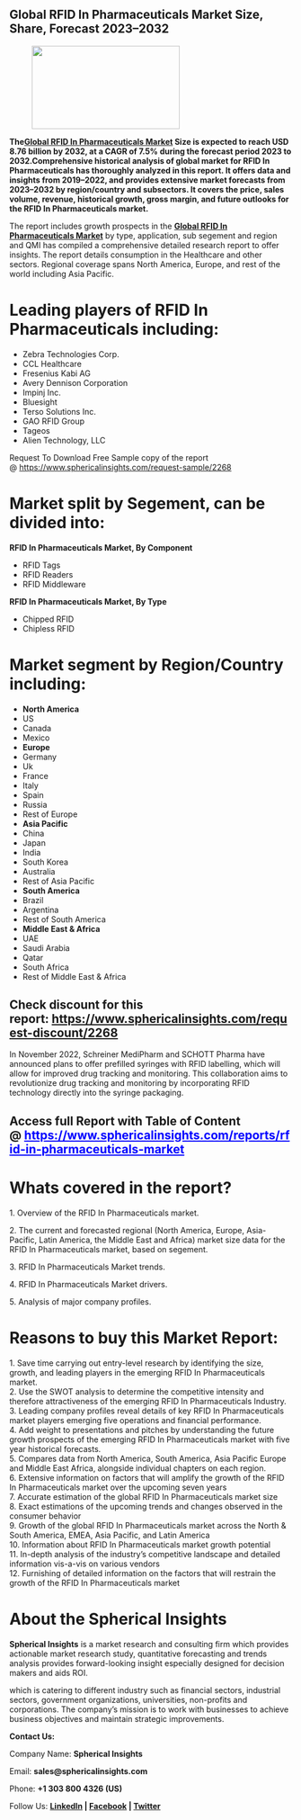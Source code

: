<h2 id="58a2" class="kc kd ke bf kf kg kh ki kj kk kl km kn ko kp kq kr ks kt ku kv kw kx ky kz la bk" data-selectable-paragraph="">Global RFID In Pharmaceuticals Market Size, Share, Forecast 2023&ndash;2032</h2>
<figure class="le lf lg lh li lj lb lc paragraph-image">
<div class="lb lc ld"><picture><img class="bh jf lk c" src="https://miro.medium.com/v2/resize:fit:395/1*kbbjprm9jqwiNQnGE90hXw.jpeg" alt="" width="263" height="148" /></picture></div>
</figure>
<p id="5041" class="kc kd ke bf kf kg kh ki kj kk kl km kn ko kp kq kr ks kt ku kv kw kx ky kz la bk"><strong class="al">The<a href="https://www.sphericalinsights.com/reports/rfid-in-pharmaceuticals-market" target="_blank">Global RFID In Pharmaceuticals Market</a> Size is expected to reach USD 8.76 billion by 2032, at a CAGR of 7.5% during the forecast period 2023 to 2032.Comprehensive historical analysis of global market for RFID In Pharmaceuticals has thoroughly analyzed in this report. It offers data and insights from 2019&ndash;2022, and provides extensive market forecasts from 2023&ndash;2032 by region/country and subsectors. It covers the price, sales volume, revenue, historical growth, gross margin, and future outlooks for the RFID In Pharmaceuticals market.</strong></p>
<p id="5653" class="pw-post-body-paragraph ll lm ke ln b lo lp lq lr ls lt lu lv ko lw lx ly ks lz ma mb kw mc md me mf jx bk" data-selectable-paragraph="">The report includes growth prospects in the&nbsp;<a class="af mg" href="https://www.sphericalinsights.com/reports/rfid-in-pharmaceuticals-market" target="_blank" rel="noopener ugc nofollow"><strong class="ln mh">Global RFID In Pharmaceuticals Market</strong></a>&nbsp;by type, application, sub segement and region and QMI has compiled a comprehensive detailed research report to offer insights. The report details consumption in the Healthcare and other sectors. Regional coverage spans North America, Europe, and rest of the world including Asia Pacific.</p>
<h1 id="1927" class="mi kd ke bf kf mj mk ml kj mm mn mo kn mp mq mr ms mt mu mv mw mx my mz na nb bk" data-selectable-paragraph="">Leading players of RFID In Pharmaceuticals including:</h1>
<ul class="">
<li id="a277" class="ll lm ke ln b lo lp lq lr ls lt lu lv ko lw lx ly ks lz ma mb kw mc md me mf nc nd ne bk" data-selectable-paragraph="">Zebra Technologies Corp.</li>
<li id="750c" class="ll lm ke ln b lo nf lq lr ls ng lu lv ko nh lx ly ks ni ma mb kw nj md me mf nc nd ne bk" data-selectable-paragraph="">CCL Healthcare</li>
<li id="9a57" class="ll lm ke ln b lo nf lq lr ls ng lu lv ko nh lx ly ks ni ma mb kw nj md me mf nc nd ne bk" data-selectable-paragraph="">Fresenius Kabi AG</li>
<li id="3b38" class="ll lm ke ln b lo nf lq lr ls ng lu lv ko nh lx ly ks ni ma mb kw nj md me mf nc nd ne bk" data-selectable-paragraph="">Avery Dennison Corporation</li>
<li id="8b48" class="ll lm ke ln b lo nf lq lr ls ng lu lv ko nh lx ly ks ni ma mb kw nj md me mf nc nd ne bk" data-selectable-paragraph="">Impinj Inc.</li>
<li id="be66" class="ll lm ke ln b lo nf lq lr ls ng lu lv ko nh lx ly ks ni ma mb kw nj md me mf nc nd ne bk" data-selectable-paragraph="">Bluesight</li>
<li id="45ff" class="ll lm ke ln b lo nf lq lr ls ng lu lv ko nh lx ly ks ni ma mb kw nj md me mf nc nd ne bk" data-selectable-paragraph="">Terso Solutions Inc.</li>
<li id="94dc" class="ll lm ke ln b lo nf lq lr ls ng lu lv ko nh lx ly ks ni ma mb kw nj md me mf nc nd ne bk" data-selectable-paragraph="">GAO RFID Group</li>
<li id="b206" class="ll lm ke ln b lo nf lq lr ls ng lu lv ko nh lx ly ks ni ma mb kw nj md me mf nc nd ne bk" data-selectable-paragraph="">Tageos</li>
<li id="baef" class="ll lm ke ln b lo nf lq lr ls ng lu lv ko nh lx ly ks ni ma mb kw nj md me mf nc nd ne bk" data-selectable-paragraph="">Alien Technology, LLC</li>
</ul>
<p id="3e98" class="pw-post-body-paragraph ll lm ke ln b lo nk lq lr ls nl lu lv ko nm lx ly ks nn ma mb kw no md me mf jx bk" data-selectable-paragraph="">Request To Download Free Sample copy of the report @&nbsp;<a class="af mg" href="https://www.sphericalinsights.com/request-sample/2268" target="_blank" rel="noopener ugc nofollow">https://www.sphericalinsights.com/request-sample/2268</a></p>
<h1 id="d0a4" class="mi kd ke bf kf mj mk ml kj mm mn mo kn mp mq mr ms mt mu mv mw mx my mz na nb bk" data-selectable-paragraph="">Market split by Segement, can be divided into:</h1>
<p id="996e" class="pw-post-body-paragraph ll lm ke ln b lo lp lq lr ls lt lu lv ko lw lx ly ks lz ma mb kw mc md me mf jx bk" data-selectable-paragraph=""><strong class="ln mh">RFID In Pharmaceuticals Market, By Component</strong></p>
<ul class="">
<li id="c75e" class="ll lm ke ln b lo nk lq lr ls nl lu lv ko nm lx ly ks nn ma mb kw no md me mf nc nd ne bk" data-selectable-paragraph="">RFID Tags</li>
<li id="b3ac" class="ll lm ke ln b lo nf lq lr ls ng lu lv ko nh lx ly ks ni ma mb kw nj md me mf nc nd ne bk" data-selectable-paragraph="">RFID Readers</li>
<li id="ad54" class="ll lm ke ln b lo nf lq lr ls ng lu lv ko nh lx ly ks ni ma mb kw nj md me mf nc nd ne bk" data-selectable-paragraph="">RFID Middleware</li>
</ul>
<p id="9886" class="pw-post-body-paragraph ll lm ke ln b lo nk lq lr ls nl lu lv ko nm lx ly ks nn ma mb kw no md me mf jx bk" data-selectable-paragraph=""><strong class="ln mh">RFID In Pharmaceuticals Market, By Type</strong></p>
<ul class="">
<li id="21ac" class="ll lm ke ln b lo nk lq lr ls nl lu lv ko nm lx ly ks nn ma mb kw no md me mf nc nd ne bk" data-selectable-paragraph="">Chipped RFID</li>
<li id="1055" class="ll lm ke ln b lo nf lq lr ls ng lu lv ko nh lx ly ks ni ma mb kw nj md me mf nc nd ne bk" data-selectable-paragraph="">Chipless RFID</li>
</ul>
<h1 id="302a" class="mi kd ke bf kf mj mk ml kj mm mn mo kn mp mq mr ms mt mu mv mw mx my mz na nb bk" data-selectable-paragraph="">Market segment by Region/Country including:</h1>
<ul class="">
<li id="7a33" class="ll lm ke ln b lo lp lq lr ls lt lu lv ko lw lx ly ks lz ma mb kw mc md me mf nc nd ne bk" data-selectable-paragraph=""><strong class="ln mh">North America</strong></li>
<li id="9f68" class="ll lm ke ln b lo nf lq lr ls ng lu lv ko nh lx ly ks ni ma mb kw nj md me mf nc nd ne bk" data-selectable-paragraph="">US</li>
<li id="dbce" class="ll lm ke ln b lo nf lq lr ls ng lu lv ko nh lx ly ks ni ma mb kw nj md me mf nc nd ne bk" data-selectable-paragraph="">Canada</li>
<li id="5bae" class="ll lm ke ln b lo nf lq lr ls ng lu lv ko nh lx ly ks ni ma mb kw nj md me mf nc nd ne bk" data-selectable-paragraph="">Mexico</li>
<li id="9829" class="ll lm ke ln b lo nf lq lr ls ng lu lv ko nh lx ly ks ni ma mb kw nj md me mf nc nd ne bk" data-selectable-paragraph=""><strong class="ln mh">Europe</strong></li>
<li id="3d64" class="ll lm ke ln b lo nf lq lr ls ng lu lv ko nh lx ly ks ni ma mb kw nj md me mf nc nd ne bk" data-selectable-paragraph="">Germany</li>
<li id="0917" class="ll lm ke ln b lo nf lq lr ls ng lu lv ko nh lx ly ks ni ma mb kw nj md me mf nc nd ne bk" data-selectable-paragraph="">Uk</li>
<li id="add0" class="ll lm ke ln b lo nf lq lr ls ng lu lv ko nh lx ly ks ni ma mb kw nj md me mf nc nd ne bk" data-selectable-paragraph="">France</li>
<li id="8170" class="ll lm ke ln b lo nf lq lr ls ng lu lv ko nh lx ly ks ni ma mb kw nj md me mf nc nd ne bk" data-selectable-paragraph="">Italy</li>
<li id="a4cd" class="ll lm ke ln b lo nf lq lr ls ng lu lv ko nh lx ly ks ni ma mb kw nj md me mf nc nd ne bk" data-selectable-paragraph="">Spain</li>
<li id="30c3" class="ll lm ke ln b lo nf lq lr ls ng lu lv ko nh lx ly ks ni ma mb kw nj md me mf nc nd ne bk" data-selectable-paragraph="">Russia</li>
<li id="aa58" class="ll lm ke ln b lo nf lq lr ls ng lu lv ko nh lx ly ks ni ma mb kw nj md me mf nc nd ne bk" data-selectable-paragraph="">Rest of Europe</li>
<li id="e168" class="ll lm ke ln b lo nf lq lr ls ng lu lv ko nh lx ly ks ni ma mb kw nj md me mf nc nd ne bk" data-selectable-paragraph=""><strong class="ln mh">Asia Pacific</strong></li>
<li id="c057" class="ll lm ke ln b lo nf lq lr ls ng lu lv ko nh lx ly ks ni ma mb kw nj md me mf nc nd ne bk" data-selectable-paragraph="">China</li>
<li id="92f4" class="ll lm ke ln b lo nf lq lr ls ng lu lv ko nh lx ly ks ni ma mb kw nj md me mf nc nd ne bk" data-selectable-paragraph="">Japan</li>
<li id="e575" class="ll lm ke ln b lo nf lq lr ls ng lu lv ko nh lx ly ks ni ma mb kw nj md me mf nc nd ne bk" data-selectable-paragraph="">India</li>
<li id="4c50" class="ll lm ke ln b lo nf lq lr ls ng lu lv ko nh lx ly ks ni ma mb kw nj md me mf nc nd ne bk" data-selectable-paragraph="">South Korea</li>
<li id="82f4" class="ll lm ke ln b lo nf lq lr ls ng lu lv ko nh lx ly ks ni ma mb kw nj md me mf nc nd ne bk" data-selectable-paragraph="">Australia</li>
<li id="c3d5" class="ll lm ke ln b lo nf lq lr ls ng lu lv ko nh lx ly ks ni ma mb kw nj md me mf nc nd ne bk" data-selectable-paragraph="">Rest of Asia Pacific</li>
<li id="749e" class="ll lm ke ln b lo nf lq lr ls ng lu lv ko nh lx ly ks ni ma mb kw nj md me mf nc nd ne bk" data-selectable-paragraph=""><strong class="ln mh">South America</strong></li>
<li id="09c2" class="ll lm ke ln b lo nf lq lr ls ng lu lv ko nh lx ly ks ni ma mb kw nj md me mf nc nd ne bk" data-selectable-paragraph="">Brazil</li>
<li id="d662" class="ll lm ke ln b lo nf lq lr ls ng lu lv ko nh lx ly ks ni ma mb kw nj md me mf nc nd ne bk" data-selectable-paragraph="">Argentina</li>
<li id="8215" class="ll lm ke ln b lo nf lq lr ls ng lu lv ko nh lx ly ks ni ma mb kw nj md me mf nc nd ne bk" data-selectable-paragraph="">Rest of South America</li>
<li id="ffc7" class="ll lm ke ln b lo nf lq lr ls ng lu lv ko nh lx ly ks ni ma mb kw nj md me mf nc nd ne bk" data-selectable-paragraph=""><strong class="ln mh">Middle East &amp; Africa</strong></li>
<li id="c50e" class="ll lm ke ln b lo nf lq lr ls ng lu lv ko nh lx ly ks ni ma mb kw nj md me mf nc nd ne bk" data-selectable-paragraph="">UAE</li>
<li id="7da7" class="ll lm ke ln b lo nf lq lr ls ng lu lv ko nh lx ly ks ni ma mb kw nj md me mf nc nd ne bk" data-selectable-paragraph="">Saudi Arabia</li>
<li id="749a" class="ll lm ke ln b lo nf lq lr ls ng lu lv ko nh lx ly ks ni ma mb kw nj md me mf nc nd ne bk" data-selectable-paragraph="">Qatar</li>
<li id="2026" class="ll lm ke ln b lo nf lq lr ls ng lu lv ko nh lx ly ks ni ma mb kw nj md me mf nc nd ne bk" data-selectable-paragraph="">South Africa</li>
<li id="0b2e" class="ll lm ke ln b lo nf lq lr ls ng lu lv ko nh lx ly ks ni ma mb kw nj md me mf nc nd ne bk" data-selectable-paragraph="">Rest of Middle East &amp; Africa</li>
</ul>
<h2 id="a7b0" class="kc kd ke bf kf kg kh ki kj kk kl km kn ko kp kq kr ks kt ku kv kw kx ky kz la bk" data-selectable-paragraph="">Check discount for this report:&nbsp;<a class="af mg" href="https://www.sphericalinsights.com/request-discount/2268" target="_blank" rel="noopener ugc nofollow">https://www.sphericalinsights.com/request-discount/2268</a></h2>
<p id="45d0" class="pw-post-body-paragraph ll lm ke ln b lo lp lq lr ls lt lu lv ko lw lx ly ks lz ma mb kw mc md me mf jx bk" data-selectable-paragraph="">In November 2022, Schreiner MediPharm and SCHOTT Pharma have announced plans to offer prefilled syringes with RFID labelling, which will allow for improved drug tracking and monitoring. This collaboration aims to revolutionize drug tracking and monitoring by incorporating RFID technology directly into the syringe packaging.</p>
<h2 id="f229" class="kc kd ke bf kf kg kh ki kj kk kl km kn ko kp kq kr ks kt ku kv kw kx ky kz la bk" data-selectable-paragraph="">Access full Report with Table of Content @&nbsp;<span style="color: #0000ff;"><a style="color: #0000ff;" href="https://www.sphericalinsights.com/reports/rfid-in-pharmaceuticals-market" target="_blank">https://www.sphericalinsights.com/reports/rfid-in-pharmaceuticals-market</a></span></h2>
<h1 id="3414" class="mi kd ke bf kf mj mk ml kj mm mn mo kn mp mq mr ms mt mu mv mw mx my mz na nb bk" data-selectable-paragraph="">Whats covered in the report?</h1>
<p>1. Overview of the RFID In Pharmaceuticals market.</p>
<p>2. The current and forecasted regional (North America, Europe, Asia-Pacific, Latin America, the Middle East and Africa) market size data for the RFID In Pharmaceuticals market, based on segement.</p>
<p>3. RFID In Pharmaceuticals Market trends.</p>
<p>4. RFID In Pharmaceuticals Market drivers.</p>
<p>5. Analysis of major company profiles.</p>
<h1 id="0517" class="mi kd ke bf kf mj mk ml kj mm mn mo kn mp mq mr ms mt mu mv mw mx my mz na nb bk" data-selectable-paragraph="">Reasons to buy this Market Report:</h1>
<p id="69db" class="pw-post-body-paragraph ll lm ke ln b lo lp lq lr ls lt lu lv ko lw lx ly ks lz ma mb kw mc md me mf jx bk" data-selectable-paragraph="">1. Save time carrying out entry-level research by identifying the size, growth, and leading players in the emerging RFID In Pharmaceuticals market.<br />2. Use the SWOT analysis to determine the competitive intensity and therefore attractiveness of the emerging RFID In Pharmaceuticals Industry.<br />3. Leading company profiles reveal details of key RFID In Pharmaceuticals market players emerging five operations and financial performance.<br />4. Add weight to presentations and pitches by understanding the future growth prospects of the emerging RFID In Pharmaceuticals market with five year historical forecasts.<br />5. Compares data from North America, South America, Asia Pacific Europe and Middle East Africa, alongside individual chapters on each region.<br />6. Extensive information on factors that will amplify the growth of the RFID In Pharmaceuticals market over the upcoming seven years<br />7. Accurate estimation of the global RFID In Pharmaceuticals market size<br />8. Exact estimations of the upcoming trends and changes observed in the consumer behavior<br />9. Growth of the global RFID In Pharmaceuticals market across the North &amp; South America, EMEA, Asia Pacific, and Latin America<br />10. Information about RFID In Pharmaceuticals market growth potential<br />11. In-depth analysis of the industry&rsquo;s competitive landscape and detailed information vis-a-vis on various vendors<br />12. Furnishing of detailed information on the factors that will restrain the growth of the RFID In Pharmaceuticals market</p>
<h1 id="b926" class="mi kd ke bf kf mj mk ml kj mm mn mo kn mp mq mr ms mt mu mv mw mx my mz na nb bk" data-selectable-paragraph="">About the Spherical Insights</h1>
<p id="073f" class="pw-post-body-paragraph ll lm ke ln b lo lp lq lr ls lt lu lv ko lw lx ly ks lz ma mb kw mc md me mf jx bk" data-selectable-paragraph=""><strong class="ln mh">Spherical Insights</strong>&nbsp;is a market research and consulting firm which provides actionable market research study, quantitative forecasting and trends analysis provides forward-looking insight especially designed for decision makers and aids ROI.</p>
<p id="04ff" class="pw-post-body-paragraph ll lm ke ln b lo nk lq lr ls nl lu lv ko nm lx ly ks nn ma mb kw no md me mf jx bk" data-selectable-paragraph="">which is catering to different industry such as financial sectors, industrial sectors, government organizations, universities, non-profits and corporations. The company&rsquo;s mission is to work with businesses to achieve business objectives and maintain strategic improvements.</p>
<p id="b590" class="pw-post-body-paragraph ll lm ke ln b lo nk lq lr ls nl lu lv ko nm lx ly ks nn ma mb kw no md me mf jx bk" data-selectable-paragraph=""><strong class="ln mh">Contact Us:</strong></p>
<p id="1f1e" class="pw-post-body-paragraph ll lm ke ln b lo nk lq lr ls nl lu lv ko nm lx ly ks nn ma mb kw no md me mf jx bk" data-selectable-paragraph="">Company Name:&nbsp;<strong class="ln mh">Spherical Insights</strong></p>
<p id="57ac" class="pw-post-body-paragraph ll lm ke ln b lo nk lq lr ls nl lu lv ko nm lx ly ks nn ma mb kw no md me mf jx bk" data-selectable-paragraph="">Email:&nbsp;<strong class="ln mh">sales@sphericalinsights.com</strong></p>
<p id="efa7" class="pw-post-body-paragraph ll lm ke ln b lo nk lq lr ls nl lu lv ko nm lx ly ks nn ma mb kw no md me mf jx bk" data-selectable-paragraph="">Phone:&nbsp;<strong class="ln mh">+1 303 800 4326 (US)</strong></p>
<p id="3cb9" class="pw-post-body-paragraph ll lm ke ln b lo nk lq lr ls nl lu lv ko nm lx ly ks nn ma mb kw no md me mf jx bk" data-selectable-paragraph="">Follow Us:&nbsp;<a class="af mg" href="https://www.linkedin.com/company/spherical-insight/" target="_blank" rel="noopener ugc nofollow"><strong class="ln mh">LinkedIn</strong></a><strong class="ln mh">&nbsp;|&nbsp;</strong><a class="af mg" href="https://www.facebook.com/sphericalinsights22" target="_blank" rel="noopener ugc nofollow"><strong class="ln mh">Facebook</strong></a><strong class="ln mh">&nbsp;|&nbsp;</strong><a class="af mg" href="https://twitter.com/SInsights_US" target="_blank" rel="noopener ugc nofollow"><strong class="ln mh">Twitter</strong></a></p>
<figure class="le lf lg lh li lj lb lc paragraph-image"></figure>
